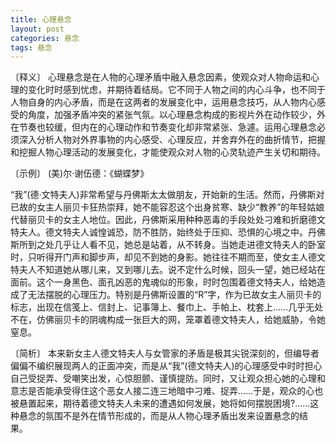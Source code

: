 ```yaml
---
title: 心理悬念
layout: post
categories: 悬念
tags: 悬念
---
```


〔释义〕 心理悬念是在人物的心理矛盾中融入悬念因素，使观众对人物命运和心理的变化时时感到忧虑，并期待着结局。它不同于人物之间的内心斗争，也不同于人物自身的内心矛盾，而是在这两者的发展变化中，运用悬念技巧，从人物内心感受的角度，加强矛盾冲突的紧张气氛。以心理悬念构成的影视片外在动作较少，外在节奏也较缓，但内在的心理动作和节奏变化却非常紧张、急遽。运用心理悬念必须深入分析人物对外界事物的内心感受、心理反应，并舍弃外在的曲折情节，把握和挖掘人物心理活动的发展变化，才能使观众对人物的心灵轨迹产生关切和期待。

〔示例〕 (美)尔·谢伍德：《蝴蝶梦》

“我”(德·文特夫人)非常希望与丹佛斯太太做朋友，开始新的生活。然而，丹佛斯对已故的女主人丽贝卡狂热崇拜，她不能容忍这个出身贫寒、缺少“教养”的年轻姑娘代替丽贝卡的女主人地位。因此，丹佛斯采用种种恶毒的手段处处刁难和折磨德文特夫人。德文特夫人诚惶诚恐，防不胜防，始终处于压抑、恐惧的心境之中。丹佛斯所到之处几乎让人看不见，她总是站着，从不转身。当她走进德文特夫人的卧室时，只听得开门声和脚步声，却见不到她的身影。她往往不期而至，使女主人德文特夫人不知道她从哪儿来，又到哪儿去。说不定什么时候，回头一望，她已经站在面前。这个一身黑色、面孔凶恶的鬼魂似的形象，时时包围着德文特夫人，给她造成了无法摆脱的心理压力。特别是丹佛斯设置的“R”字，作为已故女主人丽贝卡的标志，出现在信笺上、信封上、记事簿上、餐巾上、手帕上、枕套上……几乎无处不在，仿佛丽贝卡的阴魂构成一张巨大的网，笼罩着德文特夫人，给她威胁，令她窒息。

〔简析〕 本来新女主人德文特夫人与女管家的矛盾是极其尖锐深刻的，但编导者偏偏不编织展现两人的正面冲突，而是从“我”(德文特夫人)的心理感受中时时担心自己受捉弄、受嘲笑出发，心惊胆颤、谨慎提防。同时，又让观众担心她的心理和意志是否能承受得住这个恶女人接二连三地暗中刁难、捉弄……于是，观众的心也被悬置起来，期待着德文特夫人未来的遭遇如何发展，她将如何摆脱困境?……这种悬念的氛围不是外在情节形成的，而是从人物心理矛盾出发来设置悬念的结果。 
